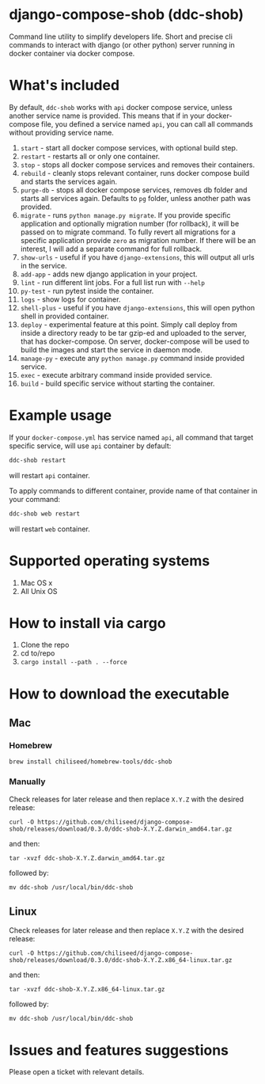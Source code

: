# django-compose-shob (ddc-shob)
Command line utility to simplify developers life. Short and precise cli commands to interact with django (or other python) server running in docker container via docker compose.


# What's included

By default, `ddc-shob` works with `api` docker compose service, unless another service name is provided.
This means that if in your docker-compose file, you defined a service named `api`, you can call all commands
without providing service name.

1. `start` - start all docker compose services, with optional build step.
2. `restart` - restarts all or only one container. 
3. `stop` - stops all docker compose services and removes their containers.
4. `rebuild` - cleanly stops relevant container, runs docker compose build and starts the services again.
5. `purge-db` - stops all docker compose services, removes db folder and starts all services again. Defaults to `pg` folder, unless another path was provided.
6. `migrate` - runs `python manage.py migrate`. If you provide specific application and optionally migration number (for rollback), it will be passed on to migrate command. To fully revert all migrations for a specific application provide `zero` as migration number.
If there will be an interest, I will add a separate command for full rollback. 
7. `show-urls` - useful if you have `django-extensions`, this will output all urls in the service.
8. `add-app` - adds new django application in your project.
9. `lint` - run different lint jobs. For a full list run with `--help`
10. `py-test` - run pytest inside the container.
11. `logs` - show logs for container.
12. `shell-plus` - useful if you have `django-extensions`, this will open python shell in provided container.
13. `deploy` - experimental feature at this point. Simply call deploy from inside a directory ready to be tar gzip-ed and uploaded to the server, that has docker-compose. 
On server, docker-compose will be used to build the images and start the service in daemon mode.
14. `manage-py` - execute any `python manage.py` command inside provided service.
15. `exec` - execute arbitrary command inside provided service.
16. `build` - build specific service without starting the container.

# Example usage

If your `docker-compose.yml` has service named `api`, all command that target specific service, will use `api` container by default:

```bash
ddc-shob restart
```

will restart `api` container.

To apply commands to different container, provide name of that container in your command:

```bash
ddc-shob web restart
```

will restart `web` container.

# Supported operating systems

1. Mac OS x
2. All Unix OS

# How to install via cargo

1. Clone the repo
2. cd to/repo
3. `cargo install --path . --force`


# How to download the executable

## Mac

### Homebrew

``brew install chiliseed/homebrew-tools/ddc-shob``

### Manually

Check releases for later release and then replace `X.Y.Z` with the desired release:

``curl -O https://github.com/chiliseed/django-compose-shob/releases/download/0.3.0/ddc-shob-X.Y.Z.darwin_amd64.tar.gz``

and then:

``tar -xvzf ddc-shob-X.Y.Z.darwin_amd64.tar.gz``

followed by:

``mv ddc-shob /usr/local/bin/ddc-shob``

## Linux

Check releases for later release and then replace `X.Y.Z` with the desired release:

``curl -O https://github.com/chiliseed/django-compose-shob/releases/download/0.3.0/ddc-shob-X.Y.Z.x86_64-linux.tar.gz``

and then:

``tar -xvzf ddc-shob-X.Y.Z.x86_64-linux.tar.gz``

followed by:

``mv ddc-shob /usr/local/bin/ddc-shob``


# Issues and features suggestions

Please open a ticket with relevant details.
